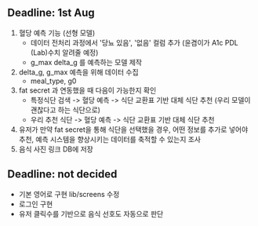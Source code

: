 ## Deadline: 1st Aug

1. 혈당 예측 기능 (선형 모델)
    * 데이터 전처리 과정에서 '당뇨 있음', '없음' 컬럼 추가 (윤겸이가 A1c PDL (Lab)수치 알려줄 예정)
    * g_max delta_g 를 예측하는 모델 제작
2. delta_g, g_max 예측을 위해 데이터 수집
    * meal_type, g0
3. fat secret 과 연동했을 때 다음이 가능한지 확인
    * 특정식단 검색 -> 혈당 예측 -> 식단 교환표 기반 대체 식단 추천 (우리 모델이 괜찮다고 하는 식단으로)
    * 우리 추천 식단 -> 혈당 예측 -> 식단 교환표 기반 대체 식단 추천
4. 유저가 만약 fat secret을 통해 식단을 선택했을 경우, 어떤 정보를 추가로 넣어야 추천, 예측 시스템을 향상시키는 데이터를 축적할 수 있는지 조사
5. 음식 사진 링크 DB에 저장

## Deadline: not decided

* 기본 영어로 구현 lib/screens 수정
* 로그인 구현
* 유저 클릭수를 기반으로 음식 선호도 자동으로 판단
